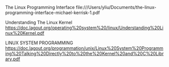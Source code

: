The Linux Programming Interface
file:///Users/yliu/Documents/the-linux-programming-interface-michael-kerrisk-1.pdf

Understanding The Linux Kernel
https://doc.lagout.org/operating%20system%20/linux/Understanding%20Linux%20Kernel.pdf

LINUX SYSTEM PROGRAMMING
https://doc.lagout.org/programmation/unix/Linux%20System%20Programming%20Talking%20Directly%20to%20the%20Kernel%20and%20C%20Library.pdf